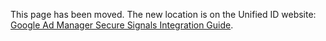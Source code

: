 This page has been moved. The new location is on the Unified ID website: [Google Ad Manager Secure Signals Integration Guide](https://unifiedid.com/docs/guides/google-ss-integration).
